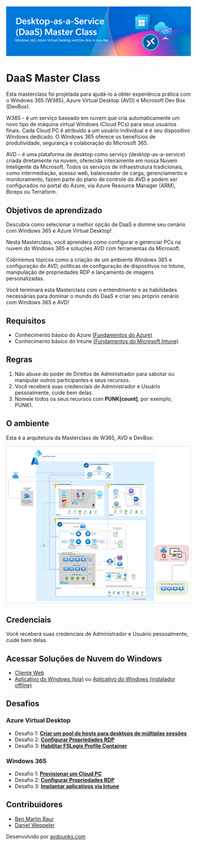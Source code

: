 ![Bem Vindos ao DaaS](Images/newheader.png)
# DaaS Master Class

Esta masterclass foi projetada para ajudá-lo a obter experiência prática com o Windows 365 (W365), Azure Virtual Desktop (AVD) e Microsoft Dev Box (DevBox).

W365 - é um serviço baseado em nuvem que cria automaticamente um novo tipo de máquina virtual Windows (Cloud PCs) para seus usuários finais. Cada Cloud PC é atribuído a um usuário individual e é seu dispositivo Windows dedicado. O Windows 365 oferece os benefícios de produtividade, segurança e colaboração do Microsoft 365.

AVD – é uma plataforma de desktop como serviço (desktop-as-a-service) criada diretamente na nuvem, oferecida inteiramente em nossa Nuvem Inteligente da Microsoft. Todos os serviços de infraestrutura tradicionais, como intermediação, acesso web, balanceador de carga, gerenciamento e monitoramento, fazem parte do plano de controle do AVD e podem ser configurados no portal do Azure, via Azure Resource Manager (ARM), Biceps ou Terraform.

## Objetivos de aprendizado

Descubra como selecionar a melhor opção de DaaS e domine seu cenário com Windows 365 e Azure Virtual Desktop!

Nesta Masterclass, você aprenderá como configurar e gerenciar PCs na nuvem do Windows 365 e soluções AVD com ferramentas da Microsoft.

Cobriremos tópicos como a criação de um ambiente Windows 365 e configuração do AVD, políticas de configuração de dispositivos no Intune, manipulação de propriedades RDP e lançamento de imagens personalizadas.

Você terminará esta Masterclass com o entendimento e as habilidades necessárias para dominar o mundo do DaaS e criar seu próprio cenário com Windows 365 e AVD!

## Requisitos

- Conhecimento básico do Azure [(Fundamentos do Azure)](https://learn.microsoft.com/en-us/training/paths/azure-fundamentals-describe-azure-architecture-services/)
- Conhecimento básico do Intune [(Fundamentos do Microsoft Intune)](https://learn.microsoft.com/en-us/training/paths/endpoint-manager-fundamentals/)

## Regras

1. Não abuse do poder de Direitos de Administrador para sabotar ou manipular outros participantes e seus recursos.  
2. Você receberá suas credenciais de Administrador e Usuário pessoalmente, cuide bem delas.  
3. Nomeie todos os seus recursos com **PUNK[count]**, por exemplo, PUNK1.  

## O ambiente

Esta é a arquitetura da Masterclass de W365, AVD e DevBox:

![Esta imagem mostra a arquitetura da Masterclass](Images/DaaS-accelerator-baseline-architecture.png)

## Credenciais

Você receberá suas credenciais de Administrador e Usuário pessoalmente, cuide bem delas.

## Acessar Soluções de Nuvem do Windows

- [Cliente Web](https://windows.cloud.microsoft/)  
- [Aplicativo do Windows (loja)](https://apps.microsoft.com/detail/9N1F85V9T8BN) ou [Aplicativo do Windows (instalador offline)](https://go.microsoft.com/fwlink/?linkid=2262633)  

## Desafios

### Azure Virtual Desktop

- Desafio 1: **[Criar um pool de hosts para desktops de múltiplas sessões](<AVD/Solutionguide 1-Create a host pool for multi-session PT-BR.md>)**
- Desafio 2: **[Configurar Propriedades RDP](<AVD/Solutionguide 2-AVD-RDP-Properties - PT-BR.md>)**
- Desafio 3: **[Habilitar FSLogix Profile Container](<AVD/Solutionguide 3-AVD-FSLogix - PT-BR.md>)**  

### Windows 365

- Desafio 1: **[Provisionar um Cloud PC](W365/01-W365-Provisioning-CPC.md)**
- Desafio 2: **[Configurar Propriedades RDP](W365/02-W365-RDP-Properties.md)**
- Desafio 3: **[Implantar aplicativos via Intune](W365/03-W365-App-Deployment.md)**


## Contribuidores

- [Ben Martin Baur](https://www.linkedin.com/in/ben-martin-baur/)  
- [Daniel Weppeler](https://www.linkedin.com/in/daniel-weppeler/)  

Desenvolvido por [avdpunks.com](https://avdpunks.com)